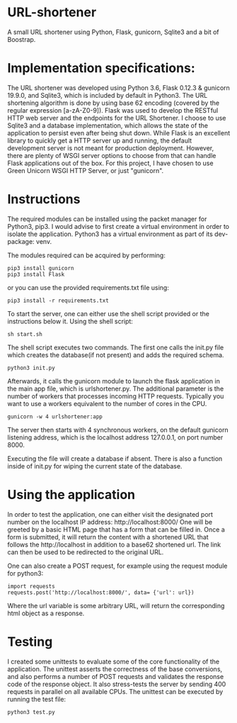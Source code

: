 # URL-shortener
A small URL shortener using Python, Flask, gunicorn, Sqlite3 and a bit of Boostrap. 

# Implementation specifications:
The URL shortener was developed using Python 3.6, Flask 0.12.3 & gunicorn 19.9.0, and Sqlite3, which is included by default in Python3.
The URL shortening algorithm is done by using base 62 encoding (covered by the regular expression [a-zA-Z0-9]).
Flask was used to develop the RESTful HTTP web server and the endpoints for the URL Shortener. I choose to use Sqlite3 and a database implementation, which allows the state of the application to persist even after being shut down.
While Flask is an excellent library to quickly get a HTTP server up and running, the default development server is not meant for production deployment. However,
there are plenty of WSGI server options to choose from that can handle Flask applications out of the box. For this project, I have chosen to use Green Unicorn WSGI HTTP Server, or just "gunicorn".


# Instructions

The required modules can be installed using the packet manager for Python3, pip3. I would advise to first create a virtual environment in order to isolate the application. Python3 has a virtual environment as part of its dev-package: venv.

The modules required can be acquired by performing:

```
pip3 install gunicorn
pip3 install Flask
```

or you can use the provided requirements.txt file using:

```
pip3 install -r requirements.txt
```



To start the server, one can either use the shell script provided or the instructions below it.
Using the shell script:
```
sh start.sh
```

The shell script executes two commands. The first one calls the init.py file which creates the database(if not present) and adds the required schema.
```
python3 init.py
```
Afterwards, it calls the gunicorn module to launch the flask application in the main app file, which is urlshortener.py. The additional parameter is the number of workers that processes incoming HTTP requests. Typically you want to use a workers equivalent to the number of cores in the CPU.
```
gunicorn -w 4 urlshortener:app
```
The server then starts with 4 synchronous workers, on the default gunicorn listening address, which is the localhost address 127.0.0.1, on port number 8000. 

Executing the file will create a database if absent. There is also a function inside of init.py for wiping the current state of the database.

# Using the application
In order to test the application, one can either visit the designated port number on the localhost IP address: http://localhost:8000/
One will be greeted by a basic HTML page that has a form that can be filled in. Once a form is submitted, it will return the content with a shortened URL that follows the http://localhost in addition to a base62 shortened url. The link can then be used to be redirected to the original URL.

One can also create a POST request, for example using the request module for python3:

```
import requests
requests.post('http://localhost:8000/', data= {'url': url})
```
Where the url variable is some arbitrary URL, will return the corresponding html object as a response.

# Testing
I created some unittests to evaluate some of the core functionality of the application. The unittest asserts the correctness of the base conversions, and also performs a number of POST requests and validates the response code of the response object. It also stress-tests the server by sending 400 requests in parallel on all available CPUs.
The unittest can be executed by running the test file:
```
python3 test.py
```


